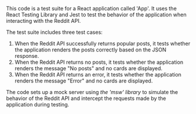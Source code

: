 This code is a test suite for a React application called 'App'. 
It uses the React Testing Library and Jest to test the behavior of the application when interacting with the Reddit API.

The test suite includes three test cases:

1. When the Reddit API successfully returns popular posts, it tests whether the application renders the posts correctly based on the JSON response.
2. When the Reddit API returns no posts, it tests whether the application renders the message "No posts" and no cards are displayed.
3. When the Reddit API returns an error, it tests whether the application renders the message "Error" and no cards are displayed.

The code sets up a mock server using *the 'msw' library* to simulate the behavior of the Reddit API and intercept the requests made by the application during testing.